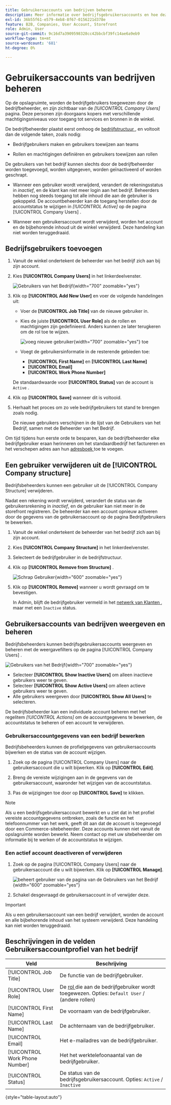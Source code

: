 ```yaml
---
title: Gebruikersaccounts van bedrijven beheren
description: Meer informatie over bedrijfsgebruikersaccounts en hoe deze werken binnen het bijbehorende bedrijfsaccount.
exl-id: 36b55f61-e579-4eb8-8f67-0156221d378e
feature: B2B, Companies, User Account, Storefront
role: Admin, User
source-git-commit: 9c16d7a3909598328cc42bbcbf39fc14ae6a9eb9
workflow-type: tm+mt
source-wordcount: '681'
ht-degree: 0%

---
```


# Gebruikersaccounts van bedrijven beheren

Op de opslagruimte, worden de bedrijfgebruikers toegewezen door de bedrijfbeheerder, en zijn zichtbaar van de _[!UICONTROL Company Users]_&#x200B;pagina. Deze personen zijn doorgaans kopers met verschillende machtigingsniveaus voor toegang tot services en bronnen in de winkel.

De bedrijfbeheerder plaatst eerst omhoog de [ bedrijfstructuur ](account-company-structure.md), en voltooit dan de volgende taken, zoals nodig:

- Bedrijfgebruikers maken en gebruikers toewijzen aan teams

- Rollen en machtigingen definiëren en gebruikers toewijzen aan rollen

De gebruikers van het bedrijf kunnen slechts door de bedrijfbeheerder worden toegevoegd, worden uitgegeven, worden geïnactiveerd of worden geschrapt.

- Wanneer een gebruiker wordt verwijderd, verandert de rekeningsstatus in *inactief*, en de klant kan niet meer login aan het bedrijf. Beheerders hebben nog steeds toegang tot alle inhoud die aan de gebruiker is gekoppeld. De accountbeheerder kan de toegang herstellen door de accountstatus te wijzigen in *[!UICONTROL Active]* op de pagina [!UICONTROL Company Users] .

- Wanneer een gebruikersaccount wordt verwijderd, worden het account en de bijbehorende inhoud uit de winkel verwijderd. Deze handeling kan niet worden teruggedraaid.

## Bedrijfsgebruikers toevoegen

1. Vanuit de winkel ondertekent de beheerder van het bedrijf zich aan bij zijn account.

1. Kies **[!UICONTROL Company Users]** in het linkerdeelvenster.

   ![ Gebruikers van het Bedrijf ](./assets/company-users-list-storefront.png){width="700" zoomable="yes"}

1. Klik op **[!UICONTROL Add New User]** en voer de volgende handelingen uit:

   - Voer de **[!UICONTROL Job Title]** van de nieuwe gebruiker in.

   - Kies de juiste **[!UICONTROL User Role]** als de rollen en machtigingen zijn gedefinieerd. Anders kunnen ze later terugkeren om de rol toe te wijzen.

     ![ voeg nieuwe gebruiker ](./assets/company-structure-users-add.png){width="700" zoomable="yes"} toe

   - Voegt de gebruikersinformatie in de resterende gebieden toe:
      - **[!UICONTROL First Name]** en **[!UICONTROL Last Name]**
      - **[!UICONTROL Email]**
      - **[!UICONTROL Work Phone Number]**

   De standaardwaarde voor **[!UICONTROL Status]** van de account is `Active` .

1. Klik op **[!UICONTROL Save]** wanneer dit is voltooid.

1. Herhaalt het proces om zo vele bedrijfgebruikers tot stand te brengen zoals nodig.

   De nieuwe gebruikers verschijnen in de lijst van de Gebruikers van het Bedrijf, samen met de Beheerder van het Bedrijf.

Om tijd tijdens hun eerste orde te besparen, kan de bedrijfbeheerder elke bedrijfgebruiker eraan herinneren om het standaardbedrijf het factureren en het verschepen adres aan hun [ adresboek ](../customers/account-dashboard-address-book.md) toe te voegen.

## Een gebruiker verwijderen uit de [!UICONTROL Company structure]

Bedrijfsbeheerders kunnen een gebruiker uit de [!UICONTROL Company Structure] verwijderen.

Nadat een rekening wordt verwijderd, verandert de status van de gebruikersrekening in *inactief*, en de gebruiker kan niet meer in de storefront registreren.
De beheerder kan een account opnieuw activeren door de gegevens van de gebruikersaccount op de pagina Bedrijfgebruikers te bewerken.

1. Vanuit de winkel ondertekent de beheerder van het bedrijf zich aan bij zijn account.

1. Kies **[!UICONTROL Company Structure]** in het linkerdeelvenster.

1. Selecteert de bedrijfgebruiker in de bedrijfstructuur.

1. Klik op **[!UICONTROL Remove from Structure]** .

   ![ Schrap Gebruiker ](./assets/company-structure-delete-user.png){width="600" zoomable="yes"}

1. Klik op **[!UICONTROL Remove]** wanneer u wordt gevraagd om te bevestigen.

   In Admin, blijft de bedrijfgebruiker vermeld in het [ netwerk van Klanten ](../customers/customers-all.md), maar met een `Inactive` status.

## Gebruikersaccounts van bedrijven weergeven en beheren

Bedrijfsbeheerders kunnen bedrijfsgebruikersaccounts weergeven en beheren met de weergavefilters op de pagina [!UICONTROL Company Users] .

![ Gebruikers van het Bedrijf ](./assets/company-users-list-storefront.png){width="700" zoomable="yes"}

- Selecteer **[!UICONTROL Show Inactive Users]** om alleen inactieve gebruikers weer te geven.
- Selecteer **[!UICONTROL Show Active Users]** om alleen actieve gebruikers weer te geven.
- Alle gebruikers weergeven door **[!UICONTROL Show All Users]** te selecteren.

De bedrijfsbeheerder kan een individuele account beheren met het regelitem *[!UICONTROL Actions]* om de accountgegevens te bewerken, de accountstatus te beheren of een account te verwijderen.

### Gebruikersaccountgegevens van een bedrijf bewerken

Bedrijfsbeheerders kunnen de profielgegevens van gebruikersaccounts bijwerken en de status van de account wijzigen.

1. Zoek op de pagina [!UICONTROL Company Users] naar de gebruikersaccount die u wilt bijwerken. Klik op **[!UICONTROL Edit]**.

1. Breng de vereiste wijzigingen aan in de gegevens van de gebruikersaccount, waaronder het wijzigen van de accountstatus.

1. Pas de wijzigingen toe door op **[!UICONTROL Save]** te klikken.

>[!NOTE]
>
>Als u een bedrijfsgebruikersaccount bewerkt en u ziet dat in het profiel vereiste accountgegevens ontbreken, zoals de functie en het telefoonnummer van het werk, geeft dit aan dat de account is toegevoegd door een Commerce-sitebeheerder. Deze accounts kunnen niet vanuit de opslagruimte worden bewerkt. Neem contact op met uw sitebeheerder om informatie bij te werken of de accountstatus te wijzigen.

### Een actief account deactiveren of verwijderen

1. Zoek op de pagina [!UICONTROL Company Users] naar de gebruikersaccount die u wilt bijwerken. Klik op **[!UICONTROL Manage]**.

   ![ beheert gebruiker van de pagina van de Gebruikers van het Bedrijf ](./assets/company-users-manage-storefront.png){width="600" zoomable="yes"}

1. Schakel desgevraagd de gebruikersaccount in of verwijder deze.

>[!IMPORTANT]
>
>Als u een gebruikersaccount van een bedrijf verwijdert, worden de account en alle bijbehorende inhoud van het systeem verwijderd. Deze handeling kan niet worden teruggedraaid.

## Beschrijvingen in de velden Gebruikersaccountprofiel van het bedrijf

| Veld | Beschrijving |
|--------------------------------|---------------|
| [!UICONTROL Job Title] | De functie van de bedrijfgebruiker. |
| [!UICONTROL User Role] | De [ rol ](account-company-roles-permissions.md) die aan de bedrijfgebruiker wordt toegewezen. Opties: `Default User` / (andere rollen) |
| [!UICONTROL First Name] | De voornaam van de bedrijfgebruiker. |
| [!UICONTROL Last Name] | De achternaam van de bedrijfgebruiker. |
| [!UICONTROL Email] | Het e-mailadres van de bedrijfgebruiker. |
| [!UICONTROL Work Phone Number] | Het het werktelefoonaantal van de bedrijfgebruiker. |
| [!UICONTROL Status] | De status van de bedrijfsgebruikersaccount. Opties: `Active` / `Inactive` |

{style="table-layout:auto"}

